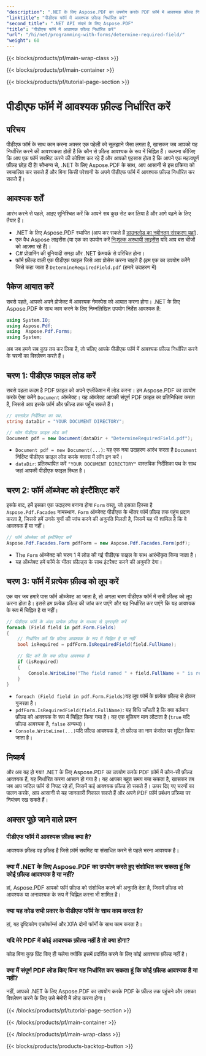 ```yaml
---
"description": ".NET के लिए Aspose.PDF का उपयोग करके PDF फ़ॉर्म में आवश्यक फ़ील्ड निर्धारित करना सीखें। हमारा चरण-दर-चरण गाइड फ़ॉर्म प्रबंधन को सरल बनाता है और आपके PDF स्वचालन वर्कफ़्लो को बढ़ाता है।"
"linktitle": "पीडीएफ फॉर्म में आवश्यक फ़ील्ड निर्धारित करें"
"second_title": ".NET API संदर्भ के लिए Aspose.PDF"
"title": "पीडीएफ फॉर्म में आवश्यक फ़ील्ड निर्धारित करें"
"url": "/hi/net/programming-with-forms/determine-required-field/"
"weight": 60
---
```


{{< blocks/products/pf/main-wrap-class >}}

{{< blocks/products/pf/main-container >}}

{{< blocks/products/pf/tutorial-page-section >}}

# पीडीएफ फॉर्म में आवश्यक फ़ील्ड निर्धारित करें

## परिचय

पीडीएफ फॉर्म के साथ काम करना अक्सर एक पहेली को सुलझाने जैसा लगता है, खासकर जब आपको यह निर्धारित करने की आवश्यकता होती है कि कौन से फ़ील्ड आवश्यक के रूप में चिह्नित हैं। कल्पना कीजिए कि आप एक फॉर्म सबमिट करने की कोशिश कर रहे हैं और आपको एहसास होता है कि आपने एक महत्वपूर्ण फ़ील्ड छोड़ दी है! सौभाग्य से, .NET के लिए Aspose.PDF के साथ, आप आसानी से इस प्रक्रिया को स्वचालित कर सकते हैं और बिना किसी परेशानी के अपने पीडीएफ फॉर्म में आवश्यक फ़ील्ड निर्धारित कर सकते हैं। 

## आवश्यक शर्तें

आरंभ करने से पहले, आइए सुनिश्चित करें कि आपने सब कुछ सेट कर लिया है और आगे बढ़ने के लिए तैयार हैं।

- .NET के लिए Aspose.PDF स्थापित (आप कर सकते हैं [डाउनलोड का नवीनतम संस्करण यहां](https://releases.aspose.com/pdf/net/)).
- एक वैध Aspose लाइसेंस (या एक का उपयोग करें [निःशुल्क अस्थायी लाइसेंस](https://purchase.aspose.com/temporary-license/) यदि आप बस चीजों को आज़मा रहे हैं)।
- C# प्रोग्रामिंग की बुनियादी समझ और .NET फ्रेमवर्क से परिचित होना।
- फॉर्म फ़ील्ड वाली एक पीडीएफ फाइल जिसे आप प्रोसेस करना चाहते हैं (हम एक का उपयोग करेंगे जिसे कहा जाता है `DetermineRequiredField.pdf` (हमारे उदाहरण में)

## पैकेज आयात करें

सबसे पहले, आपको अपने प्रोजेक्ट में आवश्यक नेमस्पेस को आयात करना होगा। .NET के लिए Aspose.PDF के साथ काम करने के लिए निम्नलिखित उपयोग निर्देश आवश्यक हैं:

```csharp
using System.IO;
using Aspose.Pdf;
using  Aspose.Pdf.Forms;
using System;
```

अब जब हमने सब कुछ तय कर लिया है, तो चलिए आपके पीडीएफ फॉर्म में आवश्यक फ़ील्ड निर्धारित करने के चरणों का विश्लेषण करते हैं।

## चरण 1: पीडीएफ फाइल लोड करें

सबसे पहला कदम है PDF फ़ाइल को अपने एप्लीकेशन में लोड करना। हम Aspose.PDF का उपयोग करके ऐसा करेंगे `Document` ऑब्जेक्ट। यह ऑब्जेक्ट आपकी संपूर्ण PDF फ़ाइल का प्रतिनिधित्व करता है, जिससे आप इसके फ़ॉर्म और फ़ील्ड तक पहुँच सकते हैं।

```csharp
// दस्तावेज़ निर्देशिका का पथ.
string dataDir = "YOUR DOCUMENT DIRECTORY";

// स्रोत पीडीएफ फ़ाइल लोड करें
Document pdf = new Document(dataDir + "DetermineRequiredField.pdf");
```

- `Document pdf = new Document(...)`: यह एक नया उदाहरण आरंभ करता है `Document` निर्दिष्ट पीडीएफ फ़ाइल लोड करके क्लास में लॉग इन करें।
- `dataDir`: प्रतिस्थापित करें `"YOUR DOCUMENT DIRECTORY"` वास्तविक निर्देशिका पथ के साथ जहां आपकी पीडीएफ फाइल स्थित है।

## चरण 2: फॉर्म ऑब्जेक्ट को इंस्टैंशिएट करें

इसके बाद, हमें इसका एक उदाहरण बनाना होगा `Form` वस्तु, जो इसका हिस्सा है `Aspose.Pdf.Facades` नामस्थान. `Form` ऑब्जेक्ट पीडीएफ के भीतर फॉर्म फ़ील्ड तक पहुंच प्रदान करता है, जिससे हमें उनके गुणों की जांच करने की अनुमति मिलती है, जिसमें यह भी शामिल है कि वे आवश्यक हैं या नहीं।

```csharp
// फॉर्म ऑब्जेक्ट को इंस्टैंसिएट करें
Aspose.Pdf.Facades.Form pdfForm = new Aspose.Pdf.Facades.Form(pdf);
```

- The `Form` ऑब्जेक्ट को चरण 1 में लोड की गई पीडीएफ फाइल के साथ आरंभीकृत किया जाता है।
- यह ऑब्जेक्ट हमें फॉर्म के भीतर फ़ील्ड्स के साथ इंटरैक्ट करने की अनुमति देगा।

## चरण 3: फॉर्म में प्रत्येक फ़ील्ड को लूप करें

एक बार जब हमारे पास फॉर्म ऑब्जेक्ट आ जाता है, तो अगला चरण पीडीएफ फॉर्म में सभी फ़ील्ड को लूप करना होता है। इससे हम प्रत्येक फ़ील्ड की जांच कर पाएंगे और यह निर्धारित कर पाएंगे कि यह आवश्यक के रूप में चिह्नित है या नहीं।

```csharp
// पीडीएफ फॉर्म के अंदर प्रत्येक फ़ील्ड के माध्यम से पुनरावृति करें
foreach (Field field in pdf.Form.Fields)
{
    // निर्धारित करें कि फ़ील्ड आवश्यक के रूप में चिह्नित है या नहीं
    bool isRequired = pdfForm.IsRequiredField(field.FullName);
    
    // प्रिंट करें कि क्या फ़ील्ड आवश्यक है
    if (isRequired)
    {
        Console.WriteLine("The field named " + field.FullName + " is required");
    }
}
```

- `foreach (Field field in pdf.Form.Fields)`यह लूप फॉर्म के प्रत्येक फ़ील्ड से होकर गुजरता है।
- `pdfForm.IsRequiredField(field.FullName)`: यह विधि जाँचती है कि क्या वर्तमान फ़ील्ड को आवश्यक के रूप में चिह्नित किया गया है। यह एक बूलियन मान लौटाता है (`true` यदि फ़ील्ड आवश्यक है, `false` अन्यथा)।
- `Console.WriteLine(...)`यदि फ़ील्ड आवश्यक है, तो फ़ील्ड का नाम कंसोल पर मुद्रित किया जाता है।

## निष्कर्ष

और अब यह हो गया! .NET के लिए Aspose.PDF का उपयोग करके PDF फ़ॉर्म में कौन-सी फ़ील्ड आवश्यक हैं, यह निर्धारित करना आसान हो गया है। यह आपका बहुत समय बचा सकता है, खासकर तब जब आप जटिल फ़ॉर्म से निपट रहे हों, जिसमें कई आवश्यक फ़ील्ड हो सकते हैं। ऊपर दिए गए चरणों का पालन करके, आप आसानी से यह जानकारी निकाल सकते हैं और अपने PDF फ़ॉर्म प्रबंधन प्रक्रिया पर नियंत्रण रख सकते हैं।

## अक्सर पूछे जाने वाले प्रश्न

### पीडीएफ फॉर्म में आवश्यक फ़ील्ड क्या है?
आवश्यक फ़ील्ड वह फ़ील्ड है जिसे फ़ॉर्म सबमिट या संसाधित करने से पहले भरना आवश्यक है।

### क्या मैं .NET के लिए Aspose.PDF का उपयोग करते हुए संशोधित कर सकता हूं कि कोई फ़ील्ड आवश्यक है या नहीं?
हां, Aspose.PDF आपको फॉर्म फ़ील्ड को संशोधित करने की अनुमति देता है, जिसमें फ़ील्ड को आवश्यक या अनावश्यक के रूप में चिह्नित करना भी शामिल है।

### क्या यह कोड सभी प्रकार के पीडीएफ फॉर्म के साथ काम करता है?
हां, यह दृष्टिकोण एक्रोफॉर्म्स और XFA दोनों फॉर्मों के साथ काम करता है।

### यदि मेरे PDF में कोई आवश्यक फ़ील्ड नहीं है तो क्या होगा?
कोड बिना कुछ प्रिंट किए ही चलेगा क्योंकि इसमें प्रदर्शित करने के लिए कोई आवश्यक फ़ील्ड नहीं है।

### क्या मैं संपूर्ण PDF लोड किए बिना यह निर्धारित कर सकता हूं कि कोई फ़ील्ड आवश्यक है या नहीं?
नहीं, आपको .NET के लिए Aspose.PDF का उपयोग करके PDF के फ़ील्ड तक पहुंचने और उसका विश्लेषण करने के लिए उसे मेमोरी में लोड करना होगा।

{{< /blocks/products/pf/tutorial-page-section >}}

{{< /blocks/products/pf/main-container >}}

{{< /blocks/products/pf/main-wrap-class >}}

{{< blocks/products/products-backtop-button >}}